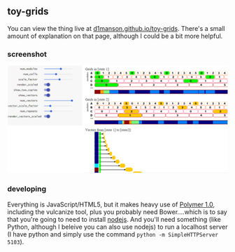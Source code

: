 ## toy-grids
You can view the thing live at [d1manson.github.io/toy-grids](http://d1manson.github.io/toy-grids).  There's a small amount of explanation on that page, although  I could be a bit more helpful.

### screenshot
![screenshot.png](screenshot.png)

### developing
Everything is JavaScript/HTML5, but it makes heavy use of [Polymer 1.0](https://www.polymer-project.org/1.0/), including the vulcanize tool, plus you probably need Bower....which is to say that you're going to need to install [nodejs](https://nodejs.org).  And you'll need something (like Python, although I beleive you can also use nodejs) to run a localhost server (I have python and simply use the command `python -m SimpleHTTPServer 5103`).
